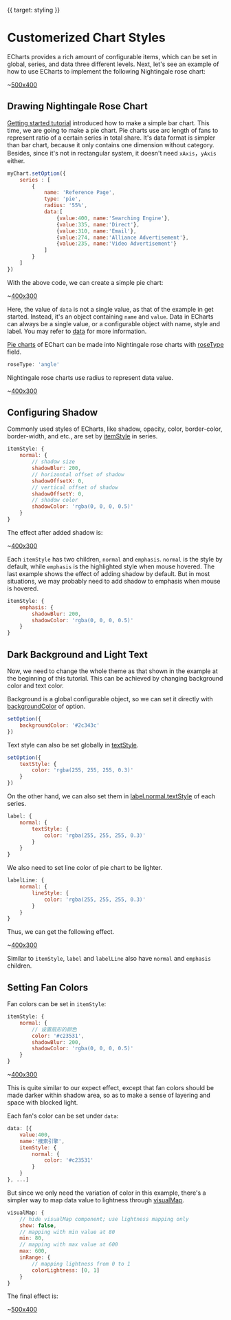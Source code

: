 {{ target: styling }}
# Customerized Chart Styles

ECharts provides a rich amount of configurable items, which can be set in global, series, and data three different levels. Next, let's see an example of how to use ECharts to implement the following Nightingale rose chart:

~[500x400](${galleryViewPath}doc-example/tutorial-styling-step5&edit=1&reset=1)

## Drawing Nightingale Rose Chart

[Getting started tutorial](~getting-started) introduced how to make a simple bar chart. This time, we are going to make a pie chart. Pie charts use arc length of fans to represent ratio of a certain series in total share. It's data format is simpler than bar chart, because it only contains one dimension without category. Besides, since it's not in rectangular system, it doesn't need `xAxis`，`yAxis` either.

```js
myChart.setOption({
    series : [
        {
            name: 'Reference Page',
            type: 'pie',
            radius: '55%',
            data:[
                {value:400, name:'Searching Engine'},
                {value:335, name:'Direct'},
                {value:310, name:'Email'},
                {value:274, name:'Alliance Advertisement'},
                {value:235, name:'Video Advertisement'}
            ]
        }
    ]
})
```

With the above code, we can create a simple pie chart:

~[400x300](${galleryViewPath}doc-example/tutorial-styling-step0&edit=1&reset=1)

Here, the value of `data` is not a single value, as that of the example in get started. Instead, it's an object containing `name` and `value`. Data in ECharts can always be a single value, or a configurable object with name, style and label. You may refer to [data](option.html#series-pie.data) for more information.

[Pie charts](option.html#series-pie) of EChart can be made into Nightingale rose charts with [roseType](option.html#series-pie.roseType) field.

```js
roseType: 'angle'
```

Nightingale rose charts use radius to represent data value.

~[400x300](${galleryViewPath}doc-example/tutorial-styling-step1&edit=1&reset=1)

## Configuring Shadow

Commonly used styles of ECharts, like shadow, opacity, color, border-color, border-width, and etc., are set by [itemStyle](~series-pie.itemStyle) in series.

```js
itemStyle: {
    normal: {
        // shadow size
        shadowBlur: 200,
        // horizontal offset of shadow
        shadowOffsetX: 0,
        // vertical offset of shadow
        shadowOffsetY: 0,
        // shadow color
        shadowColor: 'rgba(0, 0, 0, 0.5)'
    }
}
```

The effect after added shadow is:

~[400x300](${galleryViewPath}doc-example/tutorial-styling-step2&edit=1&reset=1)

Each `itemStyle` has two children, `normal` and `emphasis`. `normal` is the style by default, while `emphasis` is the highlighted style when mouse hovered. The last example shows the effect of adding shadow by default. But in most situations, we may probably need to add shadow to emphasis when mouse is hovered.

```js
itemStyle: {
    emphasis: {
        shadowBlur: 200,
        shadowColor: 'rgba(0, 0, 0, 0.5)'
    }
}
```

## Dark Background and Light Text

Now, we need to change the whole theme as that shown in the example at the beginning of this tutorial. This can be achieved by changing background color and text color.

Background is a global configurable object, so we can set it directly with [backgroundColor](option.html#backgroundColor) of option.

```js
setOption({
    backgroundColor: '#2c343c'
})
```

Text style can also be set globally in [textStyle](option.html#textStyle).

```js
setOption({
    textStyle: {
        color: 'rgba(255, 255, 255, 0.3)'
    }
})
```

On the other hand, we can also set them in [label.normal.textStyle](option.html#series-pie.label.normal.textStyle) of each series.

```js
label: {
    normal: {
        textStyle: {
            color: 'rgba(255, 255, 255, 0.3)'
        }
    }
}
```

We also need to set line color of pie chart to be lighter.

```js
labelLine: {
    normal: {
        lineStyle: {
            color: 'rgba(255, 255, 255, 0.3)'
        }
    }
}
```

Thus, we can get the following effect.

~[400x300](${galleryViewPath}doc-example/tutorial-styling-step3&edit=1&reset=1)

Similar to `itemStyle`, `label` and `labelLine` also have `normal` and `emphasis` children.


## Setting Fan Colors

Fan colors can be set in `itemStyle`:

```js
itemStyle: {
    normal: {
        // 设置扇形的颜色
        color: '#c23531',
        shadowBlur: 200,
        shadowColor: 'rgba(0, 0, 0, 0.5)'
    }
}
```

~[400x300](${galleryViewPath}doc-example/tutorial-styling-step4&edit=1&reset=1)

This is quite similar to our expect effect, except that fan colors should be made darker within shadow area, so as to make a sense of layering and space with blocked light.

Each fan's color can be set under `data`:

```js
data: [{
    value:400,
    name:'搜索引擎',
    itemStyle: {
        normal: {
            color: '#c23531'
        }
    }
}, ...]
```

But since we only need the variation of color in this example, there's a simpler way to map data value to lightness through [visualMap](~option.html#visualMap).

```js
visualMap: {
    // hide visualMap component; use lightness mapping only
    show: false,
    // mapping with min value at 80
    min: 80,
    // mapping with max value at 600
    max: 600,
    inRange: {
        // mapping lightness from 0 to 1
        colorLightness: [0, 1]
    }
}
```

The final effect is:

~[500x400](${galleryViewPath}doc-example/tutorial-styling-step5&edit=1&reset=1)
